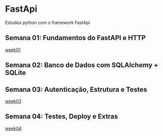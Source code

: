 # FastApi
Estudos python com o framework FastApi

## Semana 01: Fundamentos do FastAPI e HTTP
[week01]()
## Semana 02: Banco de Dados com SQLAlchemy + SQLite
[](https://github.com/Davi5266/FastApi/tree/main/week_2)

## Semana 03:  Autenticação, Estrutura e Testes
[week03]()
## Semana 04: Testes, Deploy e Extras 
[week04]()
